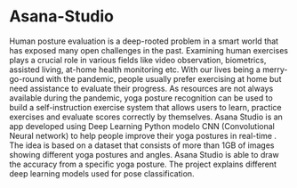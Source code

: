 # Asana-Studio

Human posture evaluation is a deep-rooted problem in a smart world that has exposed many open challenges in the past. Examining human exercises plays a crucial role in various fields like video observation, biometrics, assisted living, at-home health monitoring etc. With our lives being a merry-go-round with the pandemic, people usually prefer exercising at home but need assistance to evaluate their progress. As resources are not always available during the pandemic, yoga posture recognition can be used to build a self-instruction exercise system that allows users to learn, practice exercises and evaluate scores correctly by themselves. Asana Studio is an app developed using Deep Learning Python modelo CNN (Convolutional Neural network) to help people improve their yoga postures  in real-time . The idea is based on a dataset that consists of more than 1GB of images showing different yoga postures and angles. Asana Studio is able to draw the accuracy from a specific yoga posture. The project explains different deep learning models used for pose classification. 
